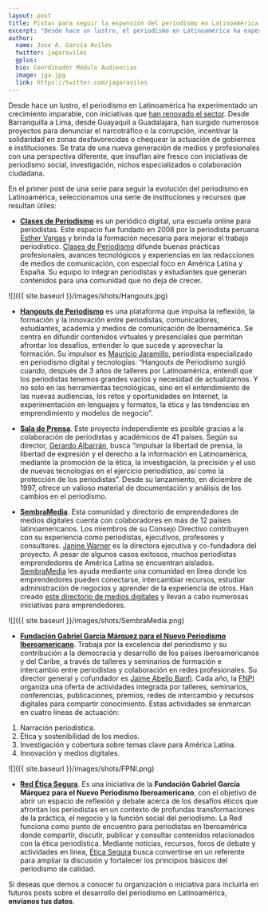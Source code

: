 ```yaml
---
layout: post
title: Pistas para seguir la expansión del periodismo en Latinoamérica (I)
excerpt: "Desde hace un lustro, el periodismo en Latinoamérica ha experimentado un crecimiento imparable, con iniciativas que han renovado el sector.  Desde Barranquilla a Lima, desde Guayaquil a Guadalajara, han surgido numerosos proyectos para denunciar el narcotráfico o la corrupción, incentivar la solidaridad en zonas desfavorecidas o chequear la actuación de gobiernos e instituciones. Se trata de una nueva generación de medios y profesionales con una perspectiva diferente, que insuflan aire fresco con iniciativas de periodismo social, investigación, nichos especializados o colaboración ciudadana."
author:
  name: Jose A. García Avilés
  twitter: jagaraviles
  gplus:  
  bio: Coordinador Módulo Audiencias
  image: jga.jpg
  link: https://twitter.com/jagaraviles
---
```


Desde hace un lustro, el periodismo en Latinoamérica ha experimentado un crecimiento imparable, con iniciativas que [han renovado el sector](http://sociedad.elpais.com/sociedad/2013/03/01/actualidad/1362165444_533165.html).  Desde Barranquilla a Lima, desde Guayaquil a Guadalajara, han surgido numerosos proyectos para denunciar el narcotráfico o la corrupción, incentivar la solidaridad en zonas desfavorecidas o chequear la actuación de gobiernos e instituciones. Se trata de una nueva generación de medios y profesionales con una perspectiva diferente, que insuflan aire fresco con iniciativas de periodismo social, investigación, nichos especializados o colaboración ciudadana.

En el primer post de una serie para seguir la evolución del periodismo en Latinoamérica, seleccionamos una serie de instituciones y recursos que resultan útiles:

-	**[Clases de Periodismo](https://twitter.com/cdperiodismo)** es un periódico digital, una escuela online para periodistas. Este espacio fue fundado en 2008 por la periodista peruana [Esther Vargas]( https://twitter.com/esthervargasc) y brinda la formación necesaria para mejorar el trabajo periodístico. [Clases de Periodismo](http://www.clasesdeperiodismo.com/) difunde buenas prácticas profesionales, avances tecnológicos y experiencias en las redacciones de medios de comunicación, con especial foco en América Latina y España. Su equipo lo integran periodistas y estudiantes que generan contenidos para una comunidad que no deja de crecer.

![]({{ site.baseurl }}/images/shots/Hangouts.jpg)

-	**[Hangouts de Periodismo](http://hangoutsdeperiodismo.co/)** es una plataforma que impulsa la reflexión, la formación y la innovación entre periodistas, comunicadores, estudiantes, academia y medios de comunicación de Iberoamérica. Se centra en difundir contenidos virtuales y presenciales que permitan afrontar los desafíos, entender lo que sucede y aprovechar la formación. Su impulsor es [Mauricio Jaramillo](https://twitter.com/mauriciojaramil), periodista especializado en periodismo digital y tecnologías: “Hangouts de Periodismo surgió cuando, después de 3 años de talleres por Latinoamérica, entendí que los periodistas tenemos grandes vacíos y necesidad de actualizarnos. Y no solo en las herramientas tecnológicas, sino en el entendimiento de las nuevas audiencias, los retos y oportunidades en Internet, la experimentación en lenguajes y formatos, la ética y las tendencias en emprendimiento y modelos de negocio”.

-	**[Sala de Prensa](https://www.facebook.com/Saladeprensa.org/)**. Este proyecto independiente es posible gracias a la colaboración de periodistas y académicos de 41 países.  Según su director, [Gerardo Albarrán](https://twitter.com/saladeprensa), busca “impulsar la libertad de prensa, la libertad de expresión y el derecho a la información en Latinoamérica, mediante la promoción de la ética, la investigación, la precisión y el uso de nuevas tecnologías en el ejercicio periodístico, así como la protección de los periodistas”. Desde su lanzamiento, en diciembre de 1997, ofrece un valioso material de documentación y análisis de los cambios en el periodismo.

-	**[SembraMedia](https://twitter.com/SembraMedia)**. Esta comunidad y directorio de emprendedores de medios digitales cuenta con colaboradores en más de 12 países latinoamericanos. Los miembros de su Consejo Directivo contribuyen con su experiencia como periodistas, ejecutivos, profesores y consultores. [Janine Warner](https://twitter.com/janinewarner) es la directora ejecutiva y co-fundadora del proyecto.  A pesar de algunos casos exitosos, muchos periodistas emprendedores de América Latina se encuentran aislados. [SembraMedia](http://www.sembramedia.org/) les ayuda mediante una comunidad en línea donde los emprendedores pueden conectarse, intercambiar recursos, estudiar administración de negocios y aprender de la experiencia de otros. Han creado [este directorio de medios digitales](http://www.sembramedia.org/directorio-de-medios/) y llevan a cabo numerosas iniciativas para emprendedores. 

![]({{ site.baseurl }}/images/shots/SembraMedia.png)

-	**[Fundación Gabriel García Márquez para el Nuevo Periodismo Iberoamericano](http://www.nuevoperiodismo.org/)**. Trabaja por la excelencia del periodismo y su contribución a la democracia y desarrollo de los países iberoamericanos y del Caribe, a través de talleres y seminarios de formación e intercambio entre periodistas y colaboración en redes profesionales. Su director general y cofundador  es [Jaime Abello Banfi](https://twitter.com/Jaime_Abello). Cada año, la [FNPI](http://www.fnpi.org/) organiza una oferta de actividades integrada por talleres, seminarios, conferencias, publicaciones, premios, redes de intercambio y recursos digitales para compartir conocimiento.  Estas actividades se enmarcan en cuatro líneas de actuación:
1. Narración periodística. 
2. Ética y sostenibilidad de los medios. 
3. Investigación y cobertura sobre temas clave para América Latina.
4. Innovación y medios digitales.

![]({{ site.baseurl }}/images/shots/FPNI.png)

-	**[Red Ética Segura](https://twitter.com/EticaSegura)**. Es una iniciativa de la **Fundación Gabriel García Márquez para el Nuevo Periodismo Iberoamericano**, con el objetivo de abrir un espacio de reflexión y debate acerca de los desafíos éticos que afrontan los periodistas en un contexto de profundas transformaciones de la práctica, el negocio y la función social del periodismo. La Red funciona como punto de encuentro para periodistas en Iberoamérica donde compartir, discutir, publicar y consultar contenidos relacionados con la ética periodística. Mediante noticias, recursos, foros de debate y actividades en línea, [Ética Segura](http://eticasegura.fnpi.org/) busca convertirse en un referente para ampliar la discusión y fortalecer los principios básicos del periodismo de calidad. 

Si deseas que demos a conocer tu organización o iniciativa para incluirla en futuros posts sobre el desarrollo del periodismo en Latinoamérica, **envíanos tus datos**.